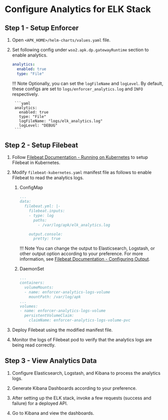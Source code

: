 # Configure Analytics for ELK Stack

## Step 1 - Setup Enforcer

1. Open `<APK_HOME>/helm-charts/values.yaml` file.

2. Set following config under `wso2.apk.dp.gatewayRuntime` section to enable analytics.

    ```yaml
    analytics:
      enabled: true
      type: "File"
    ```

    !!! Note
        Optionally, you can set the `logFileName` and `logLevel`. By default, these configs are set to `logs/enforcer_analytics.log` and `INFO` respectively.

        ```yaml
        analytics:
          enabled: true
          type: "File"
          logFileName: "logs/elk_analytics.log"
          logLevel: "DEBUG"
        ```

## Step 2 - Setup Filebeat

1. Follow [Filebeat Documentation - Running on Kubernetes](https://www.elastic.co/guide/en/beats/filebeat/current/running-on-kubernetes.html) to setup Filebeat in Kubernetes.

2. Modify `filebeat-kubernetes.yaml` manifest file as follows to enable Filebeat to read the analytics logs.

    1. ConfigMap

        ```yaml
        ...
        data:
          filebeat.yml: |-
            filebeat.inputs:
            - type: log
              paths:
                - /var/log/apk/elk_analytics.log

            output.console:
              pretty: true
        ```

        !!! Note
            You can change the output to Elasticsearch, Logstash, or other output option according to your preference. For more information, see [Filebeat Documentation - Configuring Output](https://www.elastic.co/guide/en/beats/filebeat/current/configuring-output.html).
  
    2. DaemonSet

        ```yaml
        ...
        containers:
          volumeMounts:
          - name: enforcer-analytics-logs-volume
            mountPath: /var/log/apk
        ...
        volumes:
        - name: enforcer-analytics-logs-volume
          persistentVolumeClaim:
            claimName: enforcer-analytics-logs-volume-pvc
        ```

3. Deploy Filebeat using the modified manifest file.

4. Monitor the logs of Filebeat pod to verify that the analytics logs are being read correctly.

## Step 3 - View Analytics Data

1. Configure Elasticsearch, Logstash, and Kibana to process the analytics logs.

2. Generate Kibana Dashboards according to your preference.

3. After setting up the ELK stack, invoke a few requests (success and failure) for a deployed API.

4. Go to Kibana and view the dashboards.
